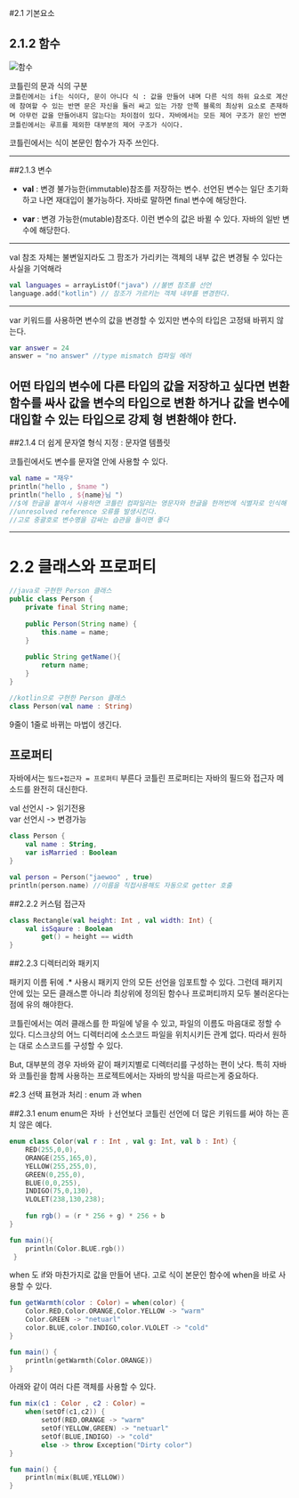 #2.1 기본요소
## 2.1.2 함수
![함수](./resources/image/2.1.1.png)

코틀린의 문과 식의 구분 <br>
`코틀린에서는 if는 식이다, 문이 아니다
식 : 값을 만들어 내며 다른 식의 하위 요소로 계산에 참여할 수 있는 반면 문은 자신을 둘러 싸고
있는 가장 안쪽 블록의 최상위 요소로 존재하며 아무런 값을 만들어내지 않는다는 차이점이 있다.
자바에서는 모든 제어 구조가 문인 반면 코틀린에서는 루프를 제외한 대부분의 제어 구조가 식이다.
`

코틀린에서는 식이 본문인 함수가 자주 쓰인다.

---
##2.1.3 변수

- **val** : 변경 불가능한(immutable)참조를 저장하는 변수.
  선언된 변수는 일단 초기화하고 나면 재대입이 불가능하다.
  자바로 말하면 final 변수에 해당한다.
  

- **var** : 변경 가능한(mutable)참조다. 
    이런 변수의 값은 바뀔 수 있다.
    자바의 일반 변수에 해당한다.

---
val 참조 자체는 불변일지라도 그 팜조가 가리키는 객체의 내부 값은 변경될 수 있다는 사실을 기억해라
```kotlin
val languages = arrayListOf("java") //불변 참조를 선언
language.add("kotlin") // 참조가 가르키는 객체 내부를 변경한다.
```
---
var 키워드를 사용하면 변수의 값을 변경할 수 있지만 변수의 타입은 고정돼 바뀌지 않는다.
```kotlin
var answer = 24 
answer = "no answer" //type mismatch 컴파일 에러
```
어떤 타입의 변수에 다른 타입의 값을 저장하고 싶다면 변환 함수를 싸사 값을 변수의 타입으로 변환
하거나 값을 변수에 대입할 수 있는 타입으로 강제 형 변환해야 한다.
---

##2.1.4 더 쉽게 문자열 형식 지정 : 문자열 템플릿

코틀린에서도 변수를 문자열 안에 사용할 수 있다.
```kotlin
val name = "재우"
println("hello , $name ")
println("hello , ${name}님 ")
//$에 한글을 붙여서 사용하면 코틀린 컴파일러는 영문자와 한글을 한꺼번에 식별자로 인식해
//unresolved reference 오류를 발생시킨다.
//고로 중괄호로 변수명을 감싸는 습관을 들이면 좋다
```
---

# 2.2 클래스와 프로퍼티


```java
//java로 구현한 Person 클래스
public class Person {
    private final String name;
    
    public Person(String name) {
        this.name = name;
    }
    
    public String getName(){
        return name;
    }
}
```


```kotlin
//kotlin으로 구현한 Person 클래스
class Person(val name : String)
```

9줄이 1줄로 바뀌는 마법이 생긴다.

## 프로퍼티

자바에서는 `필드+접근자 = 프로퍼티` 부른다
코틀린 프로퍼티는 자바의 필드와 접근자 메소드를 완전히 대신한다.

val 선언시 -> 읽기전용<br>
var 선언시 -> 변경가능

```kotlin
class Person {
    val name : String,
    var isMarried : Boolean        
}

val person = Person("jaewoo" , true)
println(person.name) //이름을 직접사용해도 자동으로 getter 호출
```

##2.2.2 커스텀 접근자

```kotlin
class Rectangle(val height: Int , val width: Int) {
    val isSqaure : Boolean
        get() = height == width 
}
```

##2.2.3 디렉터리와 패키지

패키지 이름 뒤에 .* 사용시 패키지 안의 모든 선언을 임포트할 수 있다.
그런데 패키지 안에 있는 모든 클래스뿐 아니라 최상위에 정의된 함수나 프로퍼티까지
모두 불러온다는 점에 유의 해야한다.

코틀린에서는 여러 클래스를 한 파일에 넣을 수 있고, 파일의 이름도 마음대로 정할 수 있다.
디스크상의 어느 디렉터리에 소스코드 파일을 위치시키든 관계 없다.
따라서 원하는 대로 소스코드를 구성할 수 있다.

But, 대부분의 경우 자바와 같이 패키지별로 디렉터리를 구성하는 편이 낫다.
특히 자바와 코틀린을 함께 사용하는 프로젝트에서는 자바의 방식을 따르는게 중요하다.

#2.3 선택 표현과 처리 : enum 과 when

##2.3.1 enum
enum은 자바 ㅏ선언보다 코틀린 선언에 더 많은 키워드를 써야 하는 흔치 않은 예다.

```kotlin
enum class Color(val r : Int , val g: Int, val b : Int) {
    RED(255,0,0),
    ORANGE(255,165,0),
    YELLOW(255,255,0),
    GREEN(0,255,0),
    BLUE(0,0,255),
    INDIGO(75,0,130),
    VLOLET(238,130,238);
    
    fun rgb() = (r * 256 + g) * 256 + b
}

fun main(){
    println(Color.BLUE.rgb())
 }
```


when 도 if와 마찬가지로 값을 만들어 낸다.
고로 식이 본문인 함수에 when을 바로 사용할 수 있다.
```kotlin
fun getWarmth(color : Color) = when(color) {
    Color.RED,Color.ORANGE,Color.YELLOW -> "warm"
    Color.GREEN -> "netuarl"
    color.BLUE,color.INDIGO,color.VLOLET -> "cold"
}

fun main() {
    println(getWarmth(Color.ORANGE))
}
```

아래와 같이 여러 다른 객체를 사용할 수 있다.
```kotlin
fun mix(c1 : Color , c2 : Color) = 
    when(setOf(c1,c2)) {
        setOf(RED,ORANGE -> "warm"
        setOf(YELLOW,GREEN) -> "netuarl"
        setOf(BLUE,INDIGO) -> "cold"
        else -> throw Exception("Dirty color")
}

fun main() {
    println(mix(BLUE,YELLOW))
}





